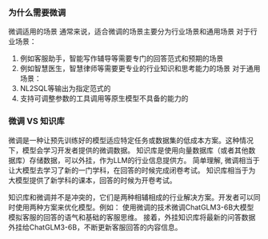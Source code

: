 ### 为什么需要微调
微调适用的场景
通常来说，适合微调的场景主要分为行业场景和通用场景
对于行业场景：
1. 例如客服助手，智能写作辅导等需要专门的回答范式和预期的场景
2. 例如智慧医生，智慧律师等需要更专业的行业知识和思考能力的场景
对于通用场景：
1. NL2SQL等输出为指定范式的
2. 支持可调整参数的工具调用等原生模型不具备的能力的
### 微调 VS 知识库
微调是一种让预先训练好的模型适应特定任务或数据集的低成本方案。这种情况下，模型会学习开发者提供的微调数据。
知识库是使用向量数据库（或者其他数据库）存储数据，可以外挂，作为LLM的行业信息提供方。
简单理解, 微调相当于让大模型去学习了新的一门学科，在回答的时候完成闭卷考试。
知识库相当于为大模型提供了新学科的课本，回答的时候为开卷考试。

知识库和微调并不是冲突的，它们是两种相辅相成的行业解决方案。开发者可以同时使用两种方案来优化模型。例如：
使用微调的技术微调ChatGLM3-6B大模型模拟客服的回答的语气和基础的客服思维。
接着，外挂知识库将最新的问答数据外挂给ChatGLM3-6B，不断更新客服回答的内容信息。